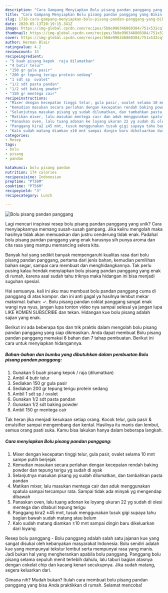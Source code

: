 ```yaml
---
description: "Cara Gampang Menyiapkan Bolu pisang pandan panggang yang Bikin Ngiler"
title: "Cara Gampang Menyiapkan Bolu pisang pandan panggang yang Bikin Ngiler"
slug: 1718-cara-gampang-menyiapkan-bolu-pisang-pandan-panggang-yang-bikin-ngiler
date: 2020-05-13T20:19:15.341Z
image: https://img-global.cpcdn.com/recipes/5b8e996346860384/751x532cq70/bolu-pisang-pandan-panggang-foto-resep-utama.jpg
thumbnail: https://img-global.cpcdn.com/recipes/5b8e996346860384/751x532cq70/bolu-pisang-pandan-panggang-foto-resep-utama.jpg
cover: https://img-global.cpcdn.com/recipes/5b8e996346860384/751x532cq70/bolu-pisang-pandan-panggang-foto-resep-utama.jpg
author: Herman Blair
ratingvalue: 4.2
reviewcount: 15
recipeingredient:
- "5 buah pisang kepok  raja dilumatkan"
- "4 butir telur"
- "150 gr gula pasir"
- "200 gr tepung terigu protein sedang"
- "1 sdt sp  ovalet"
- "1/2 sdt pasta pandan"
- "1/2 sdt baking powder"
- "150 gr mentega cair"
recipeinstructions:
- "Mixer dengan kecepatan tinggi telur, gula pasir, ovalet selama 10 mnt sampe putih berjejak"
- "Kemudian masukan secara perlahan dengan kecepatan rendah baking powder dan tepung terigu yg sudah di ayak"
- "Selanjutnya masukan pisang yg sudah dilumatkan, dan tambahkan pasta pandan"
- "Matikan mixer, lalu masukan mentega cair dan aduk menggunakan spatula sampai tercampur rata. Sampai tidak ada minyak yg mengendap dibawah"
- "Panaskan oven, lalu tuang adonan ke loyang ukuran 22 yg sudah di olesi mentega dan ditaburi tepung terigu"
- "Panggang kira2 ±45 mnt, tusuk menggunakan tusuk gigi supaya tahu bagian bawah sudah matang atau belum"
- "Kalo sudah matang diamkan ±10 mnt sampai dingin baru dikeluarkan dari loyang"
categories:
- Resep
tags:
- bolu
- pisang
- pandan

katakunci: bolu pisang pandan 
nutrition: 174 calories
recipecuisine: Indonesian
preptime: "PT36M"
cooktime: "PT56M"
recipeyield: "3"
recipecategory: Lunch

---
```



![Bolu pisang pandan panggang](https://img-global.cpcdn.com/recipes/5b8e996346860384/751x532cq70/bolu-pisang-pandan-panggang-foto-resep-utama.jpg)

Lagi mencari inspirasi resep bolu pisang pandan panggang yang unik? Cara menyiapkannya memang susah-susah gampang. Jika keliru mengolah maka hasilnya tidak akan memuaskan dan justru cenderung tidak enak. Padahal bolu pisang pandan panggang yang enak harusnya sih punya aroma dan cita rasa yang mampu memancing selera kita.

Banyak hal yang sedikit banyak mempengaruhi kualitas rasa dari bolu pisang pandan panggang, pertama dari jenis bahan, kemudian pemilihan bahan segar, sampai cara membuat dan menghidangkannya. Tak perlu pusing kalau hendak menyiapkan bolu pisang pandan panggang yang enak di rumah, karena asal sudah tahu triknya maka hidangan ini bisa menjadi suguhan spesial.

Hai semuanya. kali ini aku mau membuat bolu pandan panggang cuma di panggang di atas kompor. dan ini anti gagal ya hasilnya lembut mekar maksimal. bahan: ✓. Bolu pisang pandan coklat panggang sangat enak wangi nya nyus, jangan lupa tonton video nya sampai selesai ya jangan lupa LIKE KOMEN SUBSCRIBE dan tekan. Hidangan kue bolu pisang adalah sajian yang enak.


Berikut ini ada beberapa tips dan trik praktis dalam mengolah bolu pisang pandan panggang yang siap dikreasikan. Anda dapat membuat Bolu pisang pandan panggang memakai 8 bahan dan 7 tahap pembuatan. Berikut ini cara untuk menyiapkan hidangannya.

<!--inarticleads1-->

##### Bahan-bahan dan bumbu yang dibutuhkan dalam pembuatan Bolu pisang pandan panggang:

1. Gunakan 5 buah pisang kepok / raja (dilumatkan)
1. Ambil 4 butir telur
1. Sediakan 150 gr gula pasir
1. Sediakan 200 gr tepung terigu protein sedang
1. Ambil 1 sdt sp / ovalet
1. Gunakan 1/2 sdt pasta pandan
1. Gunakan 1/2 sdt baking powder
1. Ambil 150 gr mentega cair


Tak heran jika menjadi kesukaan setiap orang. Kocok telur, gula pasir &amp; emulsifier sampai mengembang dan kental. Hasilnya itu manis dan lembut, semua orang pasti suka. Kamu bisa lakukan hanya dalam beberapa langkah. 

<!--inarticleads2-->

##### Cara menyiapkan Bolu pisang pandan panggang:

1. Mixer dengan kecepatan tinggi telur, gula pasir, ovalet selama 10 mnt sampe putih berjejak
1. Kemudian masukan secara perlahan dengan kecepatan rendah baking powder dan tepung terigu yg sudah di ayak
1. Selanjutnya masukan pisang yg sudah dilumatkan, dan tambahkan pasta pandan
1. Matikan mixer, lalu masukan mentega cair dan aduk menggunakan spatula sampai tercampur rata. Sampai tidak ada minyak yg mengendap dibawah
1. Panaskan oven, lalu tuang adonan ke loyang ukuran 22 yg sudah di olesi mentega dan ditaburi tepung terigu
1. Panggang kira2 ±45 mnt, tusuk menggunakan tusuk gigi supaya tahu bagian bawah sudah matang atau belum
1. Kalo sudah matang diamkan ±10 mnt sampai dingin baru dikeluarkan dari loyang


Resep bolu panggang - Bolu panggang adalah salah satu jajanan kue yang sangat disukai oleh kebanyakan masyarakat Indonesia. Bolu sendiri adalah kue yang mempunyai tekstur lembut serta mempunyai rasa yang manis. Jadi bukan hal yang mengherankan apabila bolu panggang. Panggang bolu pisang selama sepuluh menit terlebih dahulu, lalu taburi bagian atasnya dengan cokelat chip dan kacang kenari secukupnya. Jika sudah matang, segera keluarkan dari. 

Gimana nih? Mudah bukan? Itulah cara membuat bolu pisang pandan panggang yang bisa Anda praktikkan di rumah. Selamat mencoba!
